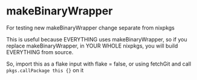 # makeBinaryWrapper

For testing new makeBinaryWrapper change separate from nixpkgs

This is useful because EVERYTHING uses makeBinaryWrapper,
so if you replace makeBinaryWrapper, in YOUR WHOLE nixpkgs, you will build EVERYTHING from source.

So, import this as a flake input with flake = false, or using fetchGit and call `pkgs.callPackage this {}` on it
